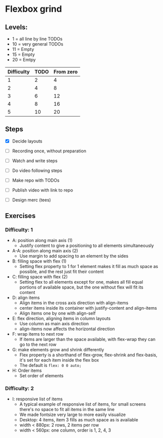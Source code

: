 # Flexbox grind

## Levels:

- 1 = all line by line TODOs
- 10 = very general TODOs
- 11 = Empty
- 15 = Empty
- 20 = Emtpy

|Difficulty | TODO | From zero|
|---|---|---|
|1|2|4|
|2|4|8|
|3|6|12|
|4|8|16|
|5|10|20|

## Steps

- [x] Decide layouts
- [ ] Recording once, without preparation
- [ ] Watch and write steps
- [ ] Do video following steps
- [ ] Make repo with TODOs
- [ ] Publish video with link to repo
- [ ] Design merc (tees)


## Exercises

### Difficulty: 1

- A: position along main axis (1)
  - Justify content to give a positioning to all elements simultaneously
- A-A: position along main axis (2)
  - Use margin to add spacing to an element by the sides
- B: filling space with flex (1)
  - Setting flex property to 1 for 1 element makes it fill as much space as possible, and the rest just fit their content
- C: filling space with flex (2)
  - Setting flex to all elements except for one, makes all fill equal portions of available space, but the one without flex will fit its content
- D: align items
  - Align items in the cross axis direction with align-items
  - center items inside its container with justify-content and align-items
  - Align items one by one with align-self
- E: flex direction, aligning items in column layouts
  - Use column as main axis direction
  - align-items now affects the horizontal direction
- F: wrap items to next row
  - If items are larger than the space available, with flex-wrap they can go to the next row
- G: make elements grow and shrink differently
  - Flex property is a shorthand of flex-grow, flex-shrink and flex-basis, it's set for each item inside the flex box
  - The default is `flex: 0 0 auto;`
- H: Order items
  - Set order of elements

### Difficulty: 2

- I: responsive list of items
  - A typical example of responsive list of items, for small screens there's no space to fit all items in the same line
  - We made fontsize very large to more easily visualize
  - Desktop: 4 items, item 3 fills as much space as is available
  - width < 880px: 2 rows, 2 items per row
  - width < 560px: one column, order is 1, 2, 4, 3
